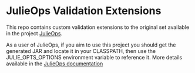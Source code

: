 # JulieOps Validation Extensions

This repo contains custom validation extensions to the original set available 
in the project [JulieOps](https://github.com/kafka-ops/julie).

As a user of JulieOps, if you aim to use this project you should get the generated JAR
and locate it in your CLASSPATH, then use the JULIE_OPTS_OPTIONS environment variable to reference it.
More details available in the [JulieOps documentation](https://julieops.readthedocs.io/en/3.x/futures/run-validations.html)
